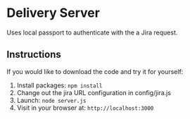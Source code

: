 # Delivery Server


Uses local passport to authenticate with the a Jira request. 

## Instructions

If you would like to download the code and try it for yourself:

1. Install packages: `npm install`
2. Change out the jira URL configuration in config/jira.js
3. Launch: `node server.js`
4. Visit in your browser at: `http://localhost:3000`



